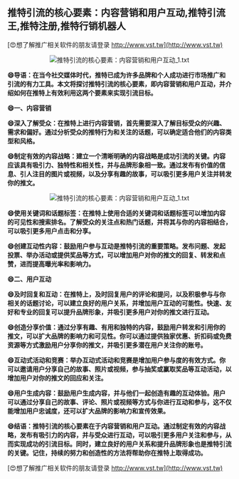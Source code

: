 ## **推特引流的核心要素：内容营销和用户互动,推特引流王,推特注册,推特行销机器人**

[😍想了解推广相关软件的朋友请登录 http://www.vst.tw](http://www.vst.tw)

 <center><img src="https://vst.tw/MP4/tuiguang/png/3.png" alt="推特引流的核心要素：内容营销和用户互动_1.txt"></center>

**😄导语：在当今社交媒体时代，推特已成为许多品牌和个人成功进行市场推广和引流的有力工具。本文将探讨推特引流的核心要素，即内容营销和用户互动，并介绍如何在推特上有效利用这两个要素来实现引流目标。**

**😄一、内容营销**

**😄深入了解受众：在推特上进行内容营销，首先需要深入了解目标受众的兴趣、需求和偏好。通过分析受众的推特行为和关注的话题，可以确定适合他们的内容类型和风格。**

**😄制定有效的内容战略：建立一个清晰明确的内容战略是成功引流的关键。内容应该具有吸引力、独特性和相关性，并与品牌形象相一致。通过发布有价值的信息、引人注目的图片或视频，以及分享有趣的故事，可以吸引更多用户关注并转发你的推文。**

 <center><img src="https://vst.tw/MP4/tuiguang/png/4.png" alt="推特引流的核心要素：内容营销和用户互动_1.txt"></center>

**😄使用关键词和话题标签：在推特上使用合适的关键词和话题标签可以增加内容的可见性和搜索排名。了解受众的关注点和热门话题，并将其与你的内容相结合，可以吸引更多用户点击和分享。**

**😄创建互动性内容：鼓励用户参与互动是推特引流的重要策略。发布问题、发起投票、举办活动或提供奖品等方式，可以增加用户对你的推文的回复、转发和点赞，进而提高曝光率和影响力。**

**😄二、用户互动**

**😄及时回复和互动：在推特上，及时回复用户的评论和提问，以及积极参与与你相关的话题讨论，可以建立良好的用户关系，并增加用户互动的可能性。快速、友好和专业的回复可以提升品牌形象，并吸引更多用户对你的推文进行互动。**

**😄创造分享价值：通过分享有趣、有用和独特的内容，鼓励用户转发和引用你的推文，可以扩大品牌的影响力和可见性。你可以通过提供独家优惠、折扣码或免费资源等方式激励用户分享你的推文，并吸引更多潜在用户关注你的账号。**

**😄互动式活动和竞赛：举办互动式活动和竞赛是增加用户参与度的有效方式。你可以邀请用户分享自己的故事、照片或视频，参与抽奖或赢取奖品等互动活动，以增加用户对你的推文的回应和关注。**

**😄用户生成内容：鼓励用户生成内容，并与他们一起创造有趣的互动体验。用户可以通过分享自己的故事、评论、照片或视频等方式与你进行互动和参与，这不仅能增加用户忠诚度，还可以扩大品牌的影响力和宣传效果。**

**😄结语：推特引流的核心要素在于内容营销和用户互动。通过制定有效的内容战略，发布有吸引力的内容，并与受众进行互动，可以吸引更多用户关注和参与，从而实现成功的引流目标。同时，建立良好的用户关系和提升品牌形象也是推特引流的关键。记住，持续的努力和创造性的方法将帮助你在推特上取得成功。**

[😍想了解推广相关软件的朋友请登录 http://www.vst.tw](http://www.vst.tw)



